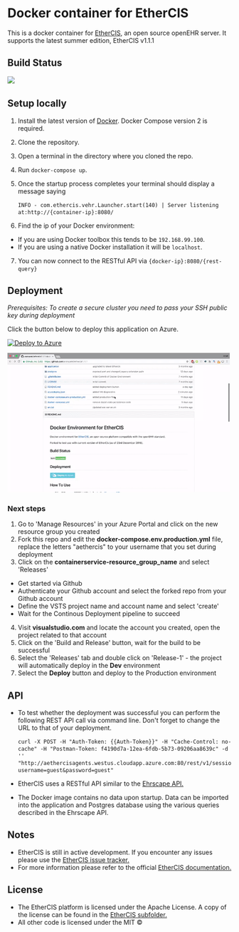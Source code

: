 # Docker container for EtherCIS
This is a docker container for <a href="https://github.com/ethercis/ethercis" target="_blank">EtherCIS</a>, an open source openEHR server. It supports the latest summer edition, EtherCIS v1.1.1

## Build Status

<img src="https://aethercis.visualstudio.com/_apis/public/build/definitions/2029b45d-6729-4066-afa6-6eb91653e010/1/badge"/>

## Setup locally

1. Install the latest version of <a href="https://www.docker.com" target="_blank">Docker</a>. Docker Compose version 2 is required.
2. Clone the repository.
3. Open a terminal in the directory where you cloned the repo.
4. Run `docker-compose up`.
5. Once the startup process completes your terminal should display a message saying

   ``` 
   INFO - com.ethercis.vehr.Launcher.start(140) | Server listening at:http://{container-ip}:8080/ 
   ```
6. Find the ip of your Docker environment:
  * If you are using Docker toolbox this tends to be `192.168.99.100`.
  * If you are using a native Docker installation it will be `localhost`.
7. You can now connect to the RESTful API via ``` {docker-ip}:8080/{rest-query} ```

## Deployment
*Prerequisites: To create a secure cluster you need to pass your SSH public key during deployment*

Click the button below to deploy this application on Azure.

[![Deploy to Azure](http://azuredeploy.net/deploybutton.png)](https://azuredeploy.net/)
</hr>
<img width=500 src="https://github.com/anznpatel/ethercis1.1.1/raw/master/images/deployment.gif">

### Next steps
1. Go to 'Manage Resources' in your Azure Portal and click on the new resource group you created
2. Fork this repo and edit the **docker-compose.env.production.yml** file, replace the letters "aethercis" to your username that you set during deployment
3. Click on the **containerservice-resource_group_name** and select 'Releases' 
  * Get started via Github
  * Authenticate your Github account and select the forked repo from your Github account
  * Define the VSTS project name and account name and select 'create'
  * Wait for the Continous Deployment pipeline to succeed
4. Visit **visualstudio.com** and locate the account you created, open the project related to that account
5. Click on the 'Build and Release' button, wait for the build to be successful
6. Select the 'Releases' tab and double click on 'Release-1' - the project will automatically deploy in the **Dev** environment
7. Select the **Deploy** button and deploy to the Production environment

## API

* To test whether the deployment was successful you can perform the following REST API call via command line. Don't forget to change the URL to that of your deployment.
   
   ``` 
   curl -X POST -H "Auth-Token: {{Auth-Token}}" -H "Cache-Control: no-cache" -H "Postman-Token: f4190d7a-12ea-6fdb-5b73-09206aa8639c" -d '' "http://aethercisagents.westus.cloudapp.azure.com:80/rest/v1/session?username=guest&password=guest" 
   ```
* EtherCIS uses a RESTful API similar to the <a href="https://code4health.org/platform/open_interfaces_apis/ehrscape/ehrscape_api_reference" target="_blank">Ehrscape API.</a>
* The Docker image contains no data upon startup. Data can be imported into the application and Postgres database using the various queries described in the Ehrscape API.

## Notes

* EtherCIS is still in active development. If you encounter any issues please use the <a href="https://github.com/ethercis/ethercis/issues" target="_blank">EtherCIS issue tracker.</a>
* For more information please refer to the official <a href="https://github.com/ethercis/ethercis/tree/master/doc" target="_blank">EtherCIS documentation.</a>

## License

* The EtherCIS platform is licensed under the Apache License. A copy of the license can be found in the <a href="https://github.com/anznpatel/docker-ethercis/tree/master/application/ethercis-1.1.1" target="_blank">EtherCIS subfolder.</a>
* All other code is licensed under the MIT ©
